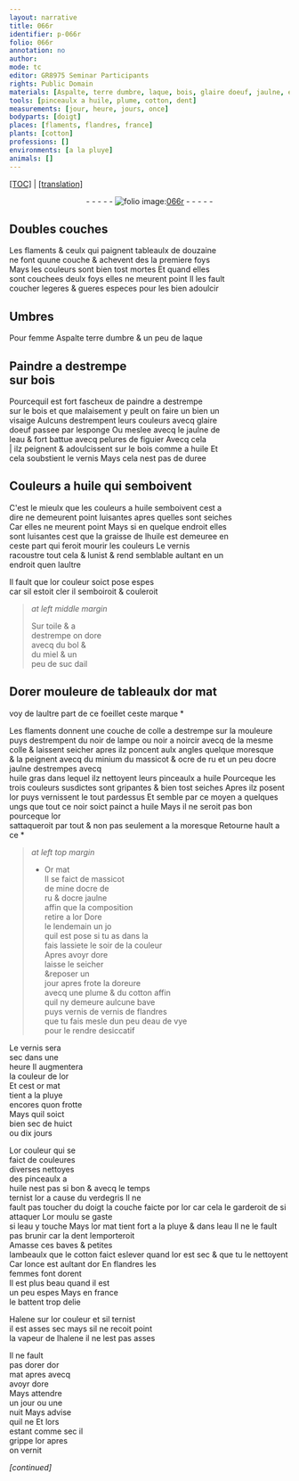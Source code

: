 ```yaml
---
layout: narrative
title: 066r
identifier: p-066r
folio: 066r
annotation: no
author:
mode: tc
editor: GR8975 Seminar Participants
rights: Public Domain
materials: [Aspalte, terre dumbre, laque, bois, glaire doeuf, jaulne, eau, pelures de figuier, huile, vernis, toile, destrempe, bol, miel, suc dail, or mat, colle a destrempe, noir de lampe, noir a noircir, colle, minium, massicot, ocre de ru, ocre jaulne, huile gras, or, Or mat, mine, cotton, vernis de flandres, eau de vye, verdegris, or moulu, dore]
tools: [pinceaulx a huile, plume, cotton, dent]
measurements: [jour, heure, jours, once]
bodyparts: [doigt]
places: [flaments, flandres, france]
plants: [cotton]
professions: []
environments: [a la pluye]
animals: []
---
```


<p><a href="{{ site.baseurl }}/diplomatic/">[TOC]</a> | <a href="{{ site.baseurl }}/texts/p-066r_tl/" target="_blank">[translation]</a></p><div class="folio" align="center">- - - - - <a href="http://gallica.bnf.fr/ark:/12148/btv1b10500001g/f137.image" target="_blank"><img src="https://cu-mkp.github.io/2017-workshop-edition/assets/photo-icon.png" alt="folio image: " style="display:inline-block; margin-bottom:-3px;"/>066r</a> - - - - - </div>  
  

## Doubles couches

 
Les <span class="pl">flaments</span> & ceulx qui paignent tableaulx de douzaine<br/> ne font quune couche & achevent des la premiere foys<br/> Mays les couleurs sont bien tost mortes Et quand elles<br/> sont couchees deulx foys elles ne meurent point Il les fault<br/> coucher legeres & gueres especes pour les bien adoulcir
 
 
  

## Umbres

 
Pour femme <span class="m">Aspalte</span> <span class="m">terre dumbre</span> & un peu de <span class="m">laque</span>
 
 
  

## Paindre a destrempe<br/> sur <span class="m">bois</span>

 
Pourcequil est fort fascheux de paindre a destrempe<br/> sur le <span class="m">bois</span> et que malaisem<span class="exp">ent</span> y peult on faire <span class="del">un</span> bien un<br/> visaige Aulcuns destrempent leurs couleurs avecq <span class="m">glaire<br/> doeuf</span> passee par lesponge Ou meslee avecq le <span class="m">jaulne</span> de<br/> l<span class="m">eau</span> & fort battue avecq <span class="m">pelures de figuier</span> Avecq cela<br/> | ilz peignent & adoulcissent sur le <span class="m">bois</span> co<span class="exp">mm</span>e a <span class="m">huile</span> Et<br/> cela soubstient le vernis Mays cela nest pas de duree
 
 
  

## Couleurs a <span class="m">huile</span> qui semboivent

 
C'est le mieulx que les couleurs a <span class="m">huile</span> semboivent cest a<br/> dire ne demeurent point luisantes apres quelles sont seiches<br/> Car elles ne meurent point Mays si en quelque endroit elles<br/> sont luisantes cest que la graisse de l<span class="m">huile</span> est demeuree en<br/> ceste part qui feroit mourir les couleurs Le <span class="m">vernis</span><br/> racoustre tout cela & lunist & rend semblable aulta<span class="exp">n</span>t en un<br/> endroit quen laultre
 
Il fault que lor couleur soict pose espes<br/> car sil estoit cler il semboiroit & couleroit
 
> *at left middle margin*
> 
> 
>   Sur <span class="m">toile</span> & a<br/> <span class="m">destrempe</span> on dore<br/> avecq du <span class="m">bol</span> &<br/> du <span class="m">miel</span> & un<br/> peu de <span class="m">suc dail</span>
 
 
  

## Dorer mouleure de tableaulx d<span class="m">or mat</span>

 
voy de laultre part de ce foeillet ceste marque *
 
Les <span class="pl">flaments</span> donnent une couche de <span class="m">colle a destrempe</span> sur la mouleure<br/> puys destrempent du <span class="m">noir de lampe</span> ou <span class="m">noir a noircir</span> avecq de la mesme<br/> <span class="m">colle</span> & laissent seicher apres ilz poncent aulx angles quelque moresque<br/> & la peignent avecq du <span class="m">minium</span> du <span class="m">massicot</span> & <span class="m">ocre de ru</span> <span class="add">et un peu d<span class="m">ocre jaulne</span></span> destrempes avecq<br/> <span class="m">huile gras</span> dans lequel ilz nettoyent leurs <span class="tl">pinceaulx a <span class="m">huile</span></span> Pourceque les<br/> trois couleurs susdictes sont gripantes & bien tost seiches Apres ilz posent<br/> l<span class="m">or</span> puys vernissent le tout pardessus Et semble par ce moyen a quelques<br/> ungs que tout ce noir soict painct a <span class="m">huile</span> Mays il ne seroit pas bon pourceque l<span class="m">o<span class="exp">r</span></span><br/> sattaqueroit par tout & non pas seulem<span class="exp">ent</span> a la moresque Retourne hault a ce *
 
> *at left top margin*
> 
> 
>   * <span class="m">Or mat</span><br/> Il se faict de <span class="m">massicot</span><br/> de <span class="m">mine</span> d<span class="m">ocre de<br/> ru</span> & d<span class="m">ocre jaulne</span><br/> affin que la composition<br/> retire a l<span class="m">or</span> Dore<br/> le <span class="tmp">lendemain</span> <span class="del">un jo</span><br/> quil est pose si tu as <span class="del">dans la</span><br/> fais lassiete le <span class="tmp">soir</span> de la couleur<br/> Apres avoyr dore<br/> laisse le seicher<br/> &reposer un<br/> <span class="ms"><span class="tmp">jour</span></span> apres frote la doreure<br/> avecq une <span class="tl">plume</span> & du <span class="tl"><span class="m"><span class="pa">cotton</span></span></span> affin<br/> quil ny demeure aulcune bave<br/> puys vernis de <span class="m">vernis de <span class="pl">flandres</span></span><br/> que tu fais mesle dun peu d<span class="m">eau de vye</span><br/> pour le rendre desiccatif
 
Le <span class="m">vernis</span> sera<br/> sec dans une<br/> <span class="ms"><span class="tmp">heure</span></span> Il augmentera<br/> la couleur de lor<br/> Et cest <span class="m">or mat</span><br/> tient <span class="env">a la pluye</span><br/> encores quon frotte<br/> Mays quil soict<br/> bien sec de huict<br/> ou dix <span class="ms"><span class="tmp">jours</span></span>
 
Lor couleur qui se<br/> faict de couleures<br/> diverses nettoyes<br/> des <span class="tl">pinceaulx a<br/> <span class="m">huile</span></span> nest pas si bon & avecq le <span class="tmp">temps</span><br/> ternist lor a cause du <span class="m">verdegris</span> Il ne<br/> fault pas toucher du <span class="bp">doigt</span> la couche faicte por lor car cela le garderoit de si attaquer L<span class="m">or moulu</span> se gaste<br/> si l<span class="m">eau</span> y touche Mays l<span class="m">or mat</span> tient fort <span class="env">a la pluye</span> & dans l<span class="m">eau</span> Il ne le fault pas brunir car la <span class="tl">dent</span> lemporteroit<br/> Amasse ces baves & petites<br/> lambeaulx que le <span class="tl"><span class="m"><span class="pa">cotton</span></span></span> faict eslever quand l<span class="m">or</span> est sec & que tu le nettoyent Car l<span class="ms">once</span> est aulta<span class="exp">n</span>t d<span class="m">or</span> En <span class="pl">flandres</span> les<br/> femmes <span class="del">font</span> dorent<br/> Il est plus beau quand il est<br/> un peu espes Mays en <span class="pl">fra<span class="exp">n</span>ce</span><br/> le battent trop delie
 
Halene sur lor couleur et sil ternist<br/> il est asses sec mays sil ne recoit point<br/> la vapeur de lhalene il ne lest pas asses
 
Il ne fault<br/> pas dorer d<span class="m">or<br/> mat</span> apres <span class="del">avecq</span><br/> avoyr <span class="m">dore</span><br/> Mays attendre<br/> <span class="tmp">un jour ou une<br/> nuit</span> <span class="del">Mays advise<br/> quil ne</span> Et lors<br/> estant co<span class="exp">mm</span>e sec il<br/> grippe l<span class="m">or</span> apres<br/> on vernit
 
*[continued]*
 
